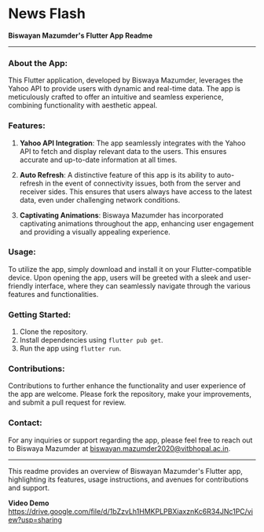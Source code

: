 # News Flash

**Biswayan Mazumder's Flutter App Readme**

---

### About the App:
This Flutter application, developed by Biswaya Mazumder, leverages the Yahoo API to provide users with dynamic and real-time data. The app is meticulously crafted to offer an intuitive and seamless experience, combining functionality with aesthetic appeal.

### Features:
1. **Yahoo API Integration**: The app seamlessly integrates with the Yahoo API to fetch and display relevant data to the users. This ensures accurate and up-to-date information at all times.

2. **Auto Refresh**: A distinctive feature of this app is its ability to auto-refresh in the event of connectivity issues, both from the server and receiver sides. This ensures that users always have access to the latest data, even under challenging network conditions.

3. **Captivating Animations**: Biswaya Mazumder has incorporated captivating animations throughout the app, enhancing user engagement and providing a visually appealing experience.

### Usage:
To utilize the app, simply download and install it on your Flutter-compatible device. Upon opening the app, users will be greeted with a sleek and user-friendly interface, where they can seamlessly navigate through the various features and functionalities.

### Getting Started:
1. Clone the repository.
2. Install dependencies using `flutter pub get`.
3. Run the app using `flutter run`.

### Contributions:
Contributions to further enhance the functionality and user experience of the app are welcome. Please fork the repository, make your improvements, and submit a pull request for review.

### Contact:
For any inquiries or support regarding the app, please feel free to reach out to Biswaya Mazumder at [biswayan.mazumder2020@vitbhopal.ac.in](mailto:biswayan.mazumder2020@vitbhopal.ac.in).

---

This readme provides an overview of Biswayan Mazumder's Flutter app, highlighting its features, usage instructions, and avenues for contributions and support.

**Video Demo**
https://drive.google.com/file/d/1bZzvLh1HMKPLPBXiaxznKc6R34JNc1PC/view?usp=sharing

